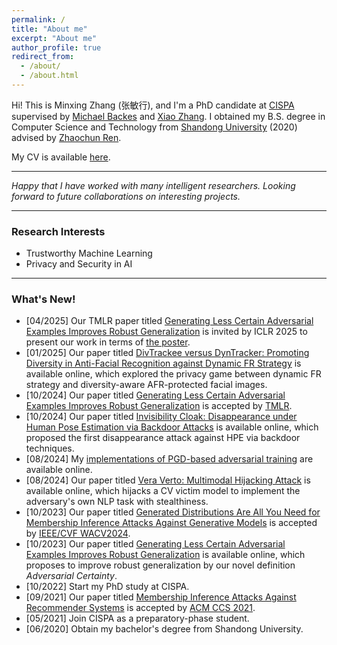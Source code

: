 ```yaml
---
permalink: /
title: "About me"
excerpt: "About me"
author_profile: true
redirect_from: 
  - /about/
  - /about.html
---
```


Hi! This is Minxing Zhang (张敏行), and I'm a PhD candidate at <a href="https://cispa.de/en" target="_blank">CISPA</a> supervised by <a href="https://michaelbackes.eu/" target="_blank">Michael Backes</a> and <a href="https://xiao-zhang.net/" target="_blank">Xiao Zhang</a>. I obtained my B.S. degree in Computer Science and Technology from <a href="https://www.sdu.edu.cn/" target="_blank">Shandong University</a> (2020) advised by <a href="https://renzhaochun.github.io/" target="_blank">Zhaochun Ren</a>.

My CV is available [here](CV.pdf).

---

_Happy that I have worked with many intelligent researchers._
_Looking forward to future collaborations on interesting projects._

---

### Research Interests

- Trustworthy Machine Learning
- Privacy and  Security in AI

---

### What's New!

- [04/2025] Our TMLR paper titled <a href="https://arxiv.org/abs/2310.04539" target="_blank">Generating Less Certain Adversarial Examples Improves Robust Generalization</a> is invited by ICLR 2025 to present our work in terms of <a href="https://iclr.cc/virtual/2025/poster/31455" target="_blank">the poster</a>.
- [01/2025] Our paper titled <a href="https://arxiv.org/abs/2501.06533" target="_blank">DivTrackee versus DynTracker: Promoting Diversity in Anti-Facial Recognition against Dynamic FR Strategy</a> is available online, which explored the privacy game between dynamic FR strategy and diversity-aware AFR-protected facial images.
- [10/2024] Our paper titled <a href="https://arxiv.org/abs/2310.04539" target="_blank">Generating Less Certain Adversarial Examples Improves Robust Generalization</a> is accepted by <a href="https://jmlr.org/tmlr/" target="_blank">TMLR</a>.
- [10/2024] Our paper titled <a href="https://arxiv.org/abs/2410.07670" target="_blank">Invisibility Cloak: Disappearance under Human Pose Estimation via Backdoor Attacks</a> is available online, which proposed the first disappearance attack against HPE via backdoor techniques.
- [08/2024] My <a href="https://github.com/minxingzhang/PGD" target="_blank">implementations of PGD-based adversarial training</a> are available online.
- [08/2024] Our paper titled <a href="https://arxiv.org/abs/2408.00129" target="_blank">Vera Verto: Multimodal Hijacking Attack</a> is available online, which hijacks a CV victim model to implement the adversary's own NLP task with stealthiness.
- [10/2023] Our paper titled <a href="https://ieeexplore.ieee.org/document/10484149" target="_blank">Generated Distributions Are All You Need for Membership Inference Attacks Against Generative Models</a> is accepted by <a href="https://wacv2024.thecvf.com/" target="_blank">IEEE/CVF WACV2024</a>.
- [10/2023] Our paper titled <a href="https://arxiv.org/abs/2310.04539" target="_blank">Generating Less Certain Adversarial Examples Improves Robust Generalization</a> is available online, which proposes to improve robust generalization by our novel definition _Adversarial Certainty_.
- [10/2022] Start my PhD study at CISPA.
- [09/2021] Our paper titled <a href="https://dl.acm.org/doi/10.1145/3460120.3484770" target="_blank">Membership Inference Attacks Against Recommender Systems</a> is accepted by <a href="https://www.sigsac.org/ccs/CCS2021/" target="_blank">ACM CCS 2021</a>.
- [05/2021] Join CISPA as a preparatory-phase student.
- [06/2020] Obtain my bachelor's degree from Shandong University.

